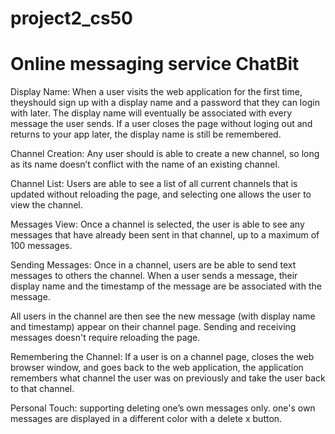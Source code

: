 # project2_cs50
# Online messaging service ChatBit

Display Name: When a user visits the web application for the first time, theyshould sign up with a display name and a password that they can login with later. The display name will eventually be associated with every message the user sends. If a user closes the page without loging out and returns to your app later, the display name is still be remembered.

Channel Creation: Any user should is able to create a new channel, so long as its name doesn’t conflict with the name of an existing channel.

Channel List: Users are able to see a list of all current channels that is updated without reloading the page, and selecting one allows the user to view the channel.

Messages View: Once a channel is selected, the user is able to see any messages that have already been sent in that channel, up to a maximum of 100 messages.

Sending Messages: Once in a channel, users are be able to send text messages to others the channel. When a user sends a message, their display name and the timestamp of the message are be associated with the message.

All users in the channel are then see the new message (with display name and timestamp) appear on their channel page. Sending and receiving messages doesn't require reloading the page.

Remembering the Channel: If a user is on a channel page, closes the web browser window, and goes back to the web application, the application remembers what channel the user was on previously and take the user back to that channel.

Personal Touch: supporting deleting one’s own messages only. one's own messages are displayed in a different color with a delete x button.
